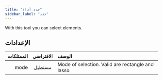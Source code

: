 ```yaml
---
title: "حدد أداة"
sidebar_label: "حدد"
---
```



With this tool you can select elements.

## الإعدادات

| الممتلكات | الافتراضي | الوصف                                            |
| ---------:|:---------:|:------------------------------------------------ |
|      mode |  مستطيل   | Mode of selection. Valid are rectangle and lasso |
